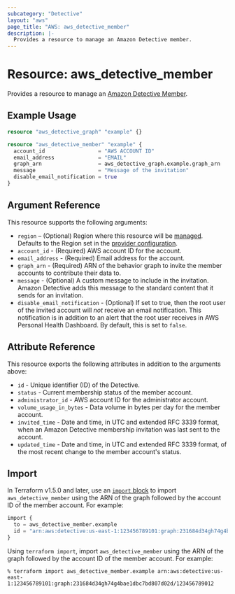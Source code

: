 ```yaml
---
subcategory: "Detective"
layout: "aws"
page_title: "AWS: aws_detective_member"
description: |-
  Provides a resource to manage an Amazon Detective member.
---
```


# Resource: aws_detective_member

Provides a resource to manage an [Amazon Detective Member](https://docs.aws.amazon.com/detective/latest/APIReference/API_CreateMembers.html).

## Example Usage

```terraform
resource "aws_detective_graph" "example" {}

resource "aws_detective_member" "example" {
  account_id                 = "AWS ACCOUNT ID"
  email_address              = "EMAIL"
  graph_arn                  = aws_detective_graph.example.graph_arn
  message                    = "Message of the invitation"
  disable_email_notification = true
}
```

## Argument Reference

This resource supports the following arguments:

* `region` – (Optional) Region where this resource will be [managed](https://docs.aws.amazon.com/general/latest/gr/rande.html#regional-endpoints). Defaults to the Region set in the [provider configuration](https://registry.terraform.io/providers/hashicorp/aws/latest/docs#aws-configuration-reference).
* `account_id` - (Required) AWS account ID for the account.
* `email_address` - (Required) Email address for the account.
* `graph_arn` - (Required) ARN of the behavior graph to invite the member accounts to contribute their data to.
* `message` - (Optional) A custom message to include in the invitation. Amazon Detective adds this message to the standard content that it sends for an invitation.
* `disable_email_notification` - (Optional) If set to true, then the root user of the invited account will _not_ receive an email notification. This notification is in addition to an alert that the root user receives in AWS Personal Health Dashboard. By default, this is set to `false`.

## Attribute Reference

This resource exports the following attributes in addition to the arguments above:

* `id` - Unique identifier (ID) of the Detective.
* `status` - Current membership status of the member account.
* `administrator_id` - AWS account ID for the administrator account.
* `volume_usage_in_bytes` - Data volume in bytes per day for the member account.
* `invited_time` - Date and time, in UTC and extended RFC 3339 format, when an Amazon Detective membership invitation was last sent to the account.
* `updated_time` - Date and time, in UTC and extended RFC 3339 format, of the most recent change to the member account's status.

## Import

In Terraform v1.5.0 and later, use an [`import` block](https://developer.hashicorp.com/terraform/language/import) to import `aws_detective_member` using the ARN of the graph followed by the account ID of the member account. For example:

```terraform
import {
  to = aws_detective_member.example
  id = "arn:aws:detective:us-east-1:123456789101:graph:231684d34gh74g4bae1dbc7bd807d02d/123456789012"
}
```

Using `terraform import`, import `aws_detective_member` using the ARN of the graph followed by the account ID of the member account. For example:

```console
% terraform import aws_detective_member.example arn:aws:detective:us-east-1:123456789101:graph:231684d34gh74g4bae1dbc7bd807d02d/123456789012
```
